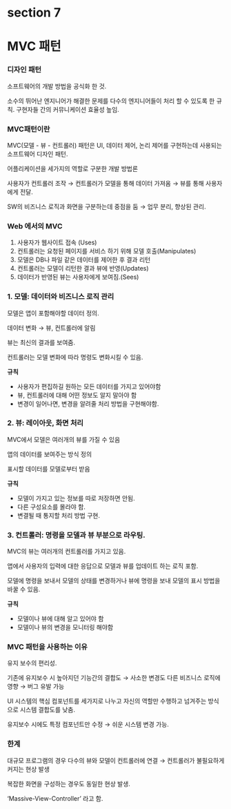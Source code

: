 # section 7

# MVC 패턴

### 디자인 패턴

소프트웨어의 개발 방법을 공식화 한 것.

소수의 뛰어난 엔지니어가 해결한 문제를 다수의 엔지니어들이 처리 할 수 있도록 한 규칙. 구현자들 간의 커뮤니케이션 효율성 높임.

### MVC패턴이란

MVC(모델 - 뷰 - 컨트롤러) 패턴은 UI, 데이터 제어, 논리 제어를 구현하는데 사용되는 소프트웨어 디자인 패턴.

어플리케이션을 세가지의 역할로 구분한 개발 방법론

사용자가 컨트롤러 조작 → 컨트롤러가 모델을 통해 데이터 가져옴 → 뷰를 통해 사용자에게 전달.

SW의 비즈니스 로직과 화면을 구분하는데 중점을 둠 → 업무 분리, 향상된 관리.

### Web 에서의 MVC

1. 사용자가 웹사이트 접속 (Uses)
2. 컨트롤러는 요청된 페이지를 서비스 하기 위해 모델 호출(Manipulates)
3. 모델은 DB나 파일 같은 데이터를 제어한 후 결과 리턴
4. 컨트롤러는 모델이 리턴한 결과 뷰에 반영(Updates)
5. 데이터가 반영된 뷰는 사용자에게 보여짐.(Sees)

### 1. 모델: 데이터와 비즈니스 로직 관리

모델은 앱이 포함해야할 데이터 정의.

데이터 변화 → 뷰, 컨트롤러에 알림

뷰는 최신의 결과를 보여줌.

컨트롤러는 모델 변화에 따라 명령도 변화시킬 수 있음.

**규칙**

- 사용자가 편집하길 원하는 모든 데이터를 가지고 있어야함
- 뷰, 컨트롤러에 대해 어떤 정보도 알지 말아야 함
- 변경이 일어나면, 변경을 알려줄 처리 방법을 구현해야함.

### 2. 뷰: 레이아웃, 화면 처리

MVC에서 모델은 여러개의 뷰를 가질 수 있음

앱의 데이터를 보여주는 방식 정의

표시할 데이터를 모델로부터 받음

**규칙**

- 모델이 가지고 있는 정보를 따로 저장하면 안됨.
- 다른 구성요소를 몰라야 함.
- 변결될 때 통지할 처리 방법 구현.

### 3. 컨트롤러: 명령을 모델과 뷰 부분으로 라우팅.

MVC의 뷰는 여러개의 컨트롤러를 가지고 있음.

앱에서 사용자의 입력에 대한 응답으로 모델과 뷰를 업데이트 하는 로직 포함.

모델에 명령을 보내서 모델의 상태를 변경하거나 뷰에 명령을 보내 모델의 표시 방법을 바꿀 수 있음.

**규칙**

- 모델이나 뷰에 대해 알고 있어야 함
- 모델이나 뷰의 변경을 모니터링 해야함

### MVC 패턴을 사용하는 이유

유지 보수의 편리성.

기존에 유지보수 시 높아지던 기능간의 결합도 → 사소한 변경도 다른 비즈니스 로직에 영향 → 버그 유발 가능

UI 시스템의 핵심 컴포넌트를 세가지로 나누고 자신의 역할만 수행하고 넘겨주는 방식으로 시스템 결합도를 낮춤.

유지보수 시에도 특정 컴포넌트만 수정 → 쉬운 시스템 변경 가능.

### 한계

대규모 프로그램의 경우 다수의 뷰와 모델이 컨트롤러에 연결 → 컨트롤러가 불필요하게 커지는 현상 발생

복잡한 화면을 구성하는 경우도 동일한 현상 발생.

‘Massive-View-Controller’ 라고 함.

